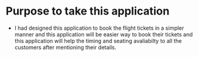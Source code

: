 # Purpose to take this application 

* I had designed this application to book the flight tickets in a simpler manner and this application will be easier way to book their tickets and this application will help the timing and seating avaliabilty to all the customers after mentioning their details.
 